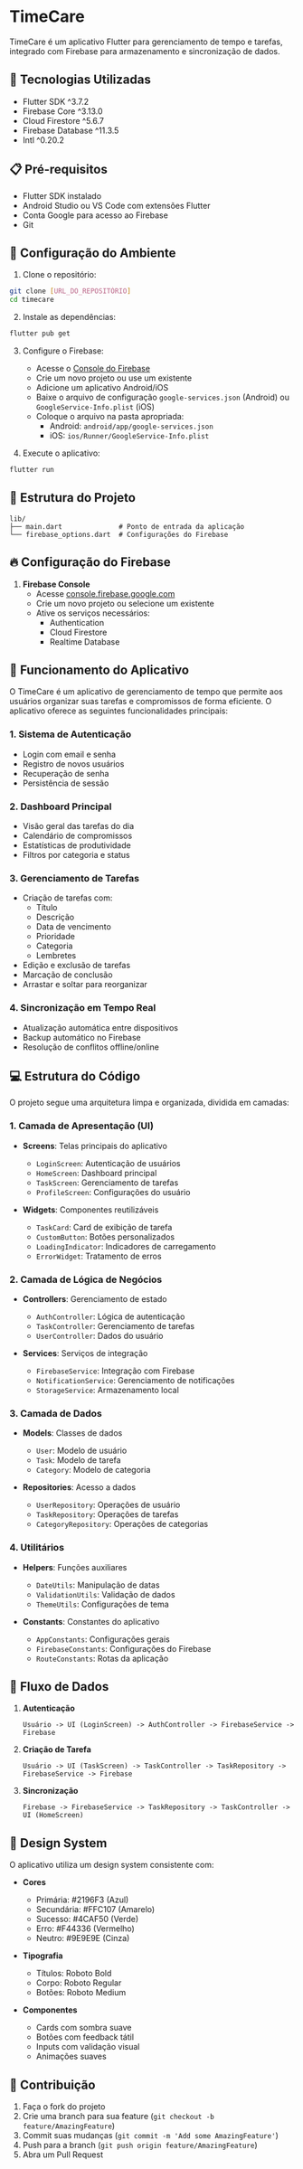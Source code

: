 # TimeCare

TimeCare é um aplicativo Flutter para gerenciamento de tempo e tarefas, integrado com Firebase para armazenamento e sincronização de dados.

## 🚀 Tecnologias Utilizadas

- Flutter SDK ^3.7.2
- Firebase Core ^3.13.0
- Cloud Firestore ^5.6.7
- Firebase Database ^11.3.5
- Intl ^0.20.2

## 📋 Pré-requisitos

- Flutter SDK instalado
- Android Studio ou VS Code com extensões Flutter
- Conta Google para acesso ao Firebase
- Git

## 🔧 Configuração do Ambiente

1. Clone o repositório:
```bash
git clone [URL_DO_REPOSITÓRIO]
cd timecare
```

2. Instale as dependências:
```bash
flutter pub get
```

3. Configure o Firebase:
   - Acesse o [Console do Firebase](https://console.firebase.google.com)
   - Crie um novo projeto ou use um existente
   - Adicione um aplicativo Android/iOS
   - Baixe o arquivo de configuração `google-services.json` (Android) ou `GoogleService-Info.plist` (iOS)
   - Coloque o arquivo na pasta apropriada:
     - Android: `android/app/google-services.json`
     - iOS: `ios/Runner/GoogleService-Info.plist`

4. Execute o aplicativo:
```bash
flutter run
```

## 📁 Estrutura do Projeto

```
lib/
├── main.dart              # Ponto de entrada da aplicação
└── firebase_options.dart  # Configurações do Firebase
```

## 🔥 Configuração do Firebase

1. **Firebase Console**
   - Acesse [console.firebase.google.com](https://console.firebase.google.com)
   - Crie um novo projeto ou selecione um existente
   - Ative os serviços necessários:
     - Authentication
     - Cloud Firestore
     - Realtime Database


## 📱 Funcionamento do Aplicativo

O TimeCare é um aplicativo de gerenciamento de tempo que permite aos usuários organizar suas tarefas e compromissos de forma eficiente. O aplicativo oferece as seguintes funcionalidades principais:

### 1. Sistema de Autenticação
- Login com email e senha
- Registro de novos usuários
- Recuperação de senha
- Persistência de sessão

### 2. Dashboard Principal
- Visão geral das tarefas do dia
- Calendário de compromissos
- Estatísticas de produtividade
- Filtros por categoria e status

### 3. Gerenciamento de Tarefas
- Criação de tarefas com:
  - Título
  - Descrição
  - Data de vencimento
  - Prioridade
  - Categoria
  - Lembretes
- Edição e exclusão de tarefas
- Marcação de conclusão
- Arrastar e soltar para reorganizar

### 4. Sincronização em Tempo Real
- Atualização automática entre dispositivos
- Backup automático no Firebase
- Resolução de conflitos offline/online

## 💻 Estrutura do Código

O projeto segue uma arquitetura limpa e organizada, dividida em camadas:

### 1. Camada de Apresentação (UI)
- **Screens**: Telas principais do aplicativo
  - `LoginScreen`: Autenticação de usuários
  - `HomeScreen`: Dashboard principal
  - `TaskScreen`: Gerenciamento de tarefas
  - `ProfileScreen`: Configurações do usuário

- **Widgets**: Componentes reutilizáveis
  - `TaskCard`: Card de exibição de tarefa
  - `CustomButton`: Botões personalizados
  - `LoadingIndicator`: Indicadores de carregamento
  - `ErrorWidget`: Tratamento de erros

### 2. Camada de Lógica de Negócios
- **Controllers**: Gerenciamento de estado
  - `AuthController`: Lógica de autenticação
  - `TaskController`: Gerenciamento de tarefas
  - `UserController`: Dados do usuário

- **Services**: Serviços de integração
  - `FirebaseService`: Integração com Firebase
  - `NotificationService`: Gerenciamento de notificações
  - `StorageService`: Armazenamento local

### 3. Camada de Dados
- **Models**: Classes de dados
  - `User`: Modelo de usuário
  - `Task`: Modelo de tarefa
  - `Category`: Modelo de categoria

- **Repositories**: Acesso a dados
  - `UserRepository`: Operações de usuário
  - `TaskRepository`: Operações de tarefas
  - `CategoryRepository`: Operações de categorias

### 4. Utilitários
- **Helpers**: Funções auxiliares
  - `DateUtils`: Manipulação de datas
  - `ValidationUtils`: Validação de dados
  - `ThemeUtils`: Configurações de tema

- **Constants**: Constantes do aplicativo
  - `AppConstants`: Configurações gerais
  - `FirebaseConstants`: Configurações do Firebase
  - `RouteConstants`: Rotas da aplicação

## 🔄 Fluxo de Dados

1. **Autenticação**
   ```
   Usuário -> UI (LoginScreen) -> AuthController -> FirebaseService -> Firebase
   ```

2. **Criação de Tarefa**
   ```
   Usuário -> UI (TaskScreen) -> TaskController -> TaskRepository -> FirebaseService -> Firebase
   ```

3. **Sincronização**
   ```
   Firebase -> FirebaseService -> TaskRepository -> TaskController -> UI (HomeScreen)
   ```

## 🎨 Design System

O aplicativo utiliza um design system consistente com:

- **Cores**
  - Primária: #2196F3 (Azul)
  - Secundária: #FFC107 (Amarelo)
  - Sucesso: #4CAF50 (Verde)
  - Erro: #F44336 (Vermelho)
  - Neutro: #9E9E9E (Cinza)

- **Tipografia**
  - Títulos: Roboto Bold
  - Corpo: Roboto Regular
  - Botões: Roboto Medium

- **Componentes**
  - Cards com sombra suave
  - Botões com feedback tátil
  - Inputs com validação visual
  - Animações suaves



## 🤝 Contribuição

1. Faça o fork do projeto
2. Crie uma branch para sua feature (`git checkout -b feature/AmazingFeature`)
3. Commit suas mudanças (`git commit -m 'Add some AmazingFeature'`)
4. Push para a branch (`git push origin feature/AmazingFeature`)
5. Abra um Pull Request



